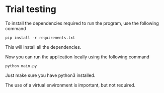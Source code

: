 # Trial testing

To install the dependencies required to run the program, use the following command

```shell
pip install -r requirements.txt
```

This will install all the dependencies. 

Now you can run the application locally using the following command
```shell
python main.py
```

Just make sure you have python3 installed.

The use of a virtual environment is important, but not required.
